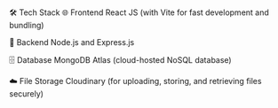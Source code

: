 🛠 Tech Stack
🌐 Frontend
React JS (with Vite for fast development and bundling)

🔗 Backend
Node.js and Express.js

🗄 Database
MongoDB Atlas (cloud-hosted NoSQL database)

☁️ File Storage
Cloudinary (for uploading, storing, and retrieving files securely)
